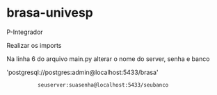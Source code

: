 # brasa-univesp
P-Integrador

Realizar os imports

Na linha 6 do arquivo main.py alterar o nome do server, senha e banco

'postgresql://postgres:admin@localhost:5433/brasa'

              seuserver:suasenha@localhost:5433/seubanco
